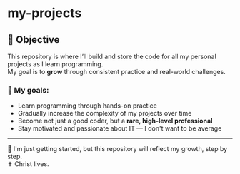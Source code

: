 # my-projects

## 📌 Objective

This repository is where I’ll build and store the code for all my personal projects as I learn programming.  
My goal is to **grow** through consistent practice and real-world challenges.

### 🎯 My goals:
- Learn programming through hands-on practice  
- Gradually increase the complexity of my projects over time  
- Become not just a good coder, but a **rare, high-level professional**  
- Stay motivated and passionate about IT — I don't want to be average  

---

🚀 I'm just getting started, but this repository will reflect my growth, step by step.  
✝️ Christ lives.
